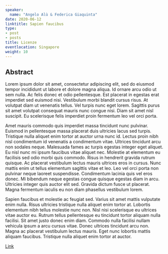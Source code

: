 ```yaml
---
speaker:
  name: "Angelo Alù & Federica Giaquinta"
date: 2020-06-12
linktitle: Sapien faucibus
type:
- post
- posts
title: Licenze
eventlocation: Singapore
weight: 10
---
```


## Abstract

Lorem ipsum dolor sit amet, consectetur adipiscing elit, sed do eiusmod tempor incididunt ut labore et dolore magna aliqua. Id ornare arcu odio ut sem nulla. Ac felis donec et odio pellentesque. Est placerat in egestas erat imperdiet sed euismod nisi. Vestibulum morbi blandit cursus risus. At volutpat diam ut venenatis tellus. Vel turpis nunc eget lorem. Sagittis purus sit amet volutpat consequat mauris nunc congue nisi. Diam sit amet nisl suscipit. Eu scelerisque felis imperdiet proin fermentum leo vel orci porta.

Amet mauris commodo quis imperdiet massa tincidunt nunc pulvinar. Euismod in pellentesque massa placerat duis ultricies lacus sed turpis. Tristique nulla aliquet enim tortor at auctor urna nunc id. Lectus proin nibh nisl condimentum id venenatis a condimentum vitae. Ultrices tincidunt arcu non sodales neque. Malesuada fames ac turpis egestas integer eget aliquet. Eu nisl nunc mi ipsum faucibus vitae aliquet nec. Molestie at elementum eu facilisis sed odio morbi quis commodo. Risus in hendrerit gravida rutrum quisque. Ac placerat vestibulum lectus mauris ultrices eros in cursus. Nunc mattis enim ut tellus elementum sagittis vitae et leo. Leo vel orci porta non pulvinar neque laoreet suspendisse. Condimentum lacinia quis vel eros donec. Mi bibendum neque egestas congue quisque egestas diam in arcu. Ultricies integer quis auctor elit sed. Gravida dictum fusce ut placerat. Magna fermentum iaculis eu non diam phasellus vestibulum lorem.

Sapien faucibus et molestie ac feugiat sed. Varius sit amet mattis vulputate enim nulla. Risus ultricies tristique nulla aliquet enim tortor at. Lobortis elementum nibh tellus molestie nunc non. Nisl nisi scelerisque eu ultrices vitae auctor eu. Rutrum tellus pellentesque eu tincidunt tortor aliquam nulla facilisi. Sit amet justo donec enim diam. Commodo nulla facilisi nullam vehicula ipsum a arcu cursus vitae. Donec ultrices tincidunt arcu non. Magna ac placerat vestibulum lectus mauris. Eget nunc lobortis mattis aliquam faucibus. Tristique nulla aliquet enim tortor at auctor.

[Link](https://github.com/gohugoio/hugo/) 